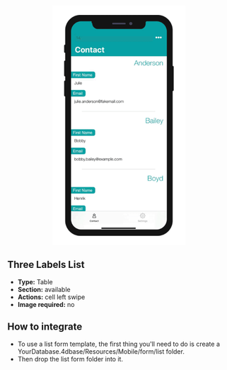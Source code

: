<p align="center"><img src="https://github.com/4d-for-ios/4d-for-ios-form-list-ThreeLabelsList/blob/master/Three-Labels-List-List-form.gif" alt="Three Labels List" height="auto" width="300"></p>

## Three Labels List

* **Type:** Table
* **Section:** available
* **Actions:** cell left swipe
* **Image required:** no

## How to integrate

* To use a list form template, the first thing you'll need to do is create a YourDatabase.4dbase/Resources/Mobile/form/list folder.
* Then drop the list form folder into it.
